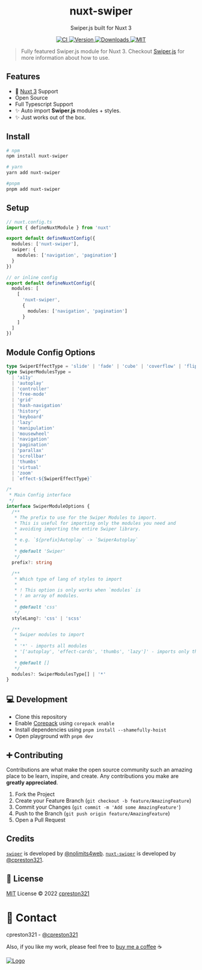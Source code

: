 <h1 align="center">nuxt-swiper</h1>

<p align="center">Swiper.js built for Nuxt 3 </p>

<p align="center">
  <a href="https://github.com/cpreston321/nuxt-swiper/actions?query=branch%3Amain+event%3Apush">
    <img alt="CI" src="https://github.com/cpreston321/nuxt-swiper/actions/workflows/ci.yml/badge.svg?branch=main"/>
  </a>
  <a href="https://npmjs.com/package/nuxt-swiper">
      <img alt="Version" src="https://img.shields.io/npm/v/nuxt-swiper?color=blue&style=flat-square"/>
  </a>
  <a href="https://npmjs.com/package/nuxt-swiper">
      <img alt="Downloads" src="https://img.shields.io/npm/dt/nuxt-swiper?color=blue&style=flat-square"/>
  </a>
  <a href="https://opensource.org/licenses/MIT">
      <img alt="MIT" src="https://img.shields.io/badge/License-MIT-blue.svg?style=flat-square"/>
  </a>
</p>

> Fully featured Swiper.js module for Nuxt 3.
> Checkout [Swiper.js](https://swiperjs.com/) for more information about how to use.

## Features

- 🚀 [Nuxt 3](https://v3.nuxtjs.org) Support
- Open Source
- Full Typescript Support
- ✨ Auto import **Swiper.js** modules + styles.
- ✨ Just works out of the box.

## Install

```bash
# npm
npm install nuxt-swiper

# yarn
yarn add nuxt-swiper

#pnpm
pnpm add nuxt-swiper
```

## Setup

```ts
// nuxt.config.ts
import { defineNuxtModule } from 'nuxt'

export default defineNuxtConfig({
  modules: ['nuxt-swiper'],
  swiper: {
    modules: ['navigation', 'pagination']
  }
})

// or inline config
export default defineNuxtConfig({
  modules: [
    [
      'nuxt-swiper',
      {
        modules: ['navigation', 'pagination']
      }
    ]
  ]
})
```

## Module Config Options

```ts
type SwiperEffectType = 'slide' | 'fade' | 'cube' | 'coverflow' | 'flip'
type SwiperModulesType =
  | 'a11y'
  | 'autoplay'
  | 'controller'
  | 'free-mode'
  | 'grid'
  | 'hash-navigation'
  | 'history'
  | 'keyboard'
  | 'lazy'
  | 'manipulation'
  | 'mousewheel'
  | 'navigation'
  | 'pagination'
  | 'parallax'
  | 'scrollbar'
  | 'thumbs'
  | 'virtual'
  | 'zoom'
  | `effect-${SwiperEffectType}`

/*
 * Main Config interface
 */
interface SwiperModuleOptions {
  /**
   * The prefix to use for the Swiper Modules to import.
   * This is useful for importing only the modules you need and
   * avoiding importing the entire Swiper library.
   *
   * e.g. `${prefix}Autoplay` -> `SwiperAutoplay`
   *
   * @default 'Swiper'
   */
  prefix?: string

  /**
   * Which type of lang of styles to import
   *
   * ! This option is only works when `modules` is
   * ! an array of modules.
   *
   * @default 'css'
   */
  styleLang?: 'css' | 'scss'

  /**
   * Swiper modules to import
   *
   * '*' - imports all modules
   * '['autoplay', 'effect-cards', 'thumbs', 'lazy']' - imports only these modules to keep bundle size small
   *
   * @default []
   */
  modules?: SwiperModulesType[] | '*'
}
```

## 💻 Development

- Clone this repository
- Enable [Corepack](https://github.com/nodejs/corepack) using `corepack enable`
- Install dependencies using `pnpm install --shamefully-hoist`
- Open playground with `pnpm dev`

## ➕ Contributing

Contributions are what make the open source community such an amazing place to be learn, inspire, and create. Any contributions you make are **greatly appreciated**.

1. Fork the Project
2. Create your Feature Branch (`git checkout -b feature/AmazingFeature`)
3. Commit your Changes (`git commit -m 'Add some AmazingFeature'`)
4. Push to the Branch (`git push origin feature/AmazingFeature`)
5. Open a Pull Request

## Credits

[`swiper`](https://swiperjs.com/) is developed by [@nolimits4web](https://github.com/nolimits4web).
[`nuxt-swiper`](#nuxt-swiper) is developed by [@cpreston321](https://github.com/cpreston321).

## 📜 License

[MIT](./LICENSE) License © 2022 [cpreston321](https://github.com/cpreston321)

# 📧 Contact

cpreston321 - [@cpreston321](https://twitter.com/cpreston321)

Also, if you like my work, please feel free to [buy me a coffee](https://www.buymeacoffee.com/cpreston321) ☕️

<a href="https://www.buymeacoffee.com/cpreston321" target="_blank">
  <img src="https://www.buymeacoffee.com/assets/img/custom_images/yellow_img.png" alt="Logo" >
</a>
